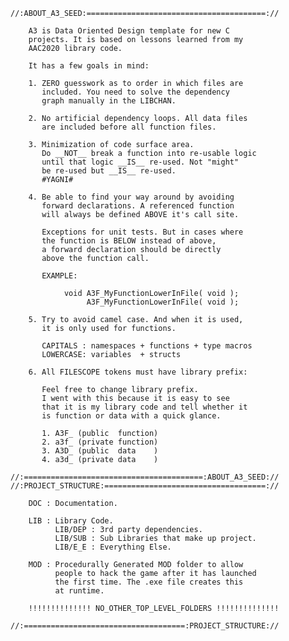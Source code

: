     //:ABOUT_A3_SEED:========================================://

        A3 is Data Oriented Design template for new C 
        projects. It is based on lessons learned from my
        AAC2020 library code. 

        It has a few goals in mind:

        1. ZERO guesswork as to order in which files are
           included. You need to solve the dependency 
           graph manually in the LIBCHAN.

        2. No artificial dependency loops. All data files
           are included before all function files.

        3. Minimization of code surface area.
           Do __NOT__ break a function into re-usable logic
           until that logic __IS__ re-used. Not "might" 
           be re-used but __IS__ re-used.
           #YAGNI#

        4. Be able to find your way around by avoiding
           forward declarations. A referenced function
           will always be defined ABOVE it's call site.

           Exceptions for unit tests. But in cases where
           the function is BELOW instead of above,
           a forward declaration should be directly
           above the function call.

           EXAMPLE:

                void A3F_MyFunctionLowerInFile( void );
                     A3F_MyFunctionLowerInFile( void );

        5. Try to avoid camel case. And when it is used,
           it is only used for functions.

           CAPITALS : namespaces + functions + type macros
           LOWERCASE: variables  + structs

        6. All FILESCOPE tokens must have library prefix:

           Feel free to change library prefix.
           I went with this because it is easy to see
           that it is my library code and tell whether it
           is function or data with a quick glance.

           1. A3F_ (public  function)
           2. a3f_ (private function)
           3. A3D_ (public  data    )
           4. a3d_ (private data    )
        
    //:========================================:ABOUT_A3_SEED://
    //:PROJECT_STRUCTURE:====================================://

        DOC : Documentation.

        LIB : Library Code.
              LIB/DEP : 3rd party dependencies.
              LIB/SUB : Sub Libraries that make up project.
              LIB/E_E : Everything Else.

        MOD : Procedurally Generated MOD folder to allow
              people to hack the game after it has launched
              the first time. The .exe file creates this
              at runtime.

        !!!!!!!!!!!!!! NO_OTHER_TOP_LEVEL_FOLDERS !!!!!!!!!!!!!!

    //:====================================:PROJECT_STRUCTURE://